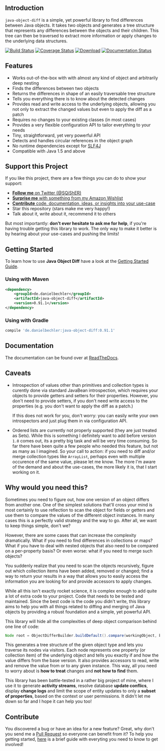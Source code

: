 ## Introduction

`java-object-diff` is a simple, yet powerful library to find differences between Java objects. It takes two objects and generates a tree structure that represents any differences between the objects and their children. This tree can then be traversed to extract more information or apply changes to the underlying data structures.

[![Build Status](https://travis-ci.org/SQiShER/java-object-diff.svg?branch=master)](https://travis-ci.org/SQiShER/java-object-diff) 
[![Coverage Status](https://coveralls.io/repos/SQiShER/java-object-diff/badge.png?branch=master)](https://coveralls.io/r/SQiShER/java-object-diff?branch=master)
[![Download](https://api.bintray.com/packages/sqisher/maven/java-object-diff/images/download.svg)](https://bintray.com/sqisher/maven/java-object-diff/_latestVersion)
[![Documentation Status](https://readthedocs.org/projects/java-object-diff/badge/?version=latest)](https://readthedocs.org/projects/java-object-diff/?badge=latest)

## Features

* Works out-of-the-box with with almost any kind of object and arbitrarily deep nesting
* Finds the differences between two objects
* Returns the differences in shape of an easily traversable tree structure
* Tells you everything there is to know about the detected changes
* Provides read and write access to the underlying objects, allowing you not only to extract the changed values but even to apply the diff as a patch
* Requires no changes to your existing classes (in most cases)
* Provides a very flexible configuration API to tailor everything to your needs
* Tiny, straightforward, yet very powerful API
* Detects and handles circular references in the object graph
* No runtime dependencies except for [SLF4J](http://www.slf4j.org/)
* Compatible with Java 1.5 and above

## Support this Project

If you like this project, there are a few things you can do to show your support:

* [**Follow me** on Twitter (@SQiShER)](https://twitter.com/SQiShER)
* [**Surprise me** with something from my Amazon Wishlist](http://www.amazon.de/registry/wishlist/2JFW27V71CBGM)
* [**Contribute** code, documentation, ideas, or insights into your use-case](https://github.com/SQiShER/java-object-diff/blob/master/CONTRIBUTING.md)
* Star this repository (stars make me very happy!)
* Talk about it, write about it, recommend it to others

But most importantly: **don't ever hesitate to ask me for help**, if you're having trouble getting this library to work. The only way to make it better is by hearing about your use-cases and pushing the limits!

## Getting Started

To learn how to use **Java Object Diff** have a look at the [Getting Started Guide](http://java-object-diff.readthedocs.org/en/latest/getting-started/).

### Using with Maven

```xml
<dependency>
    <groupId>de.danielbechler</groupId>
    <artifactId>java-object-diff</artifactId>
    <version>0.91.1</version>
</dependency>
```

### Using with Gradle

```groovy
compile 'de.danielbechler:java-object-diff:0.91.1'
```

## Documentation

The documentation can be found over at [ReadTheDocs](http://java-object-diff.readthedocs.org/en/latest/).

## Caveats

* Introspection of values other than primitives and collection types is curently done via standard JavaBean introspection, which requires your objects to provide getters and setters for their properties. However, you don't need to provide setters, if you don't need write access to the properties (e.g. you don't want to apply the diff as a patch.)

	If this does not work for you, don't worry: you can easily write your own introspectors and just plug them in via configuration API.

* Ordered lists are currently not properly supported (they are just treated as Sets). While this is something I definitely want to add before version `1.0` comes out, its a pretty big task and will be very time consuming. So far there have been quite a few people who needed this feature, but not as many as I imagined. So your call to action: if you need to diff and/or merge collection types like `ArrayList`, perhaps even with multiple occurence of the same value, please let me know. The more I'm aware of the demand and about the use-cases, the more likely it is, that I start working on it.

## Why would you need this?

Sometimes you need to figure out, how one version of an object differs from another one. One of the simplest solutions that'll cross your mind is most certainly to use reflection to scan the object for fields or getters and use them to compare the values of the different object instances. In many cases this is a perfectly valid strategy and the way to go. After all, we want to keep things simple, don't we?

However, there are some cases that can increase the complexity dramatically. What if you need to find differences in collections or maps? What if you have to deal with nested objects that also need to be compared on a per-property basis? Or even worse: what if you need to merge such objects?

You suddenly realize that you need to scan the objects recursively, figure out which collection items have been added, removed or changed; find a way to return your results in a way that allows you to easily access the information you are looking for and provide accessors to apply changes.

While all this isn't exactly rocket science, it is complex enough to add quite a lot of extra code to your project. Code that needs to be tested and maintained. Since the best code is the code you didn't write, this library aims to help you with all things related to diffing and merging of Java objects by providing a robust foundation and a simple, yet powerful API.

This library will hide all the complexities of deep object comparison behind one line of code:

```java
Node root = ObjectDifferBuilder.buildDefault().compare(workingObject, baseObject);
```

This generates a tree structure of the given object type and lets you traverse its nodes via visitors. Each node represents  one property (or collection item) of the underlying object and tells you exactly if and how the value differs from the base version. It also  provides accessors to read, write and remove the value from or to any given instance. This way, all you need to worry about is **how to treat** changes and **not how to find** them.

This library has been battle-tested in a rather big project of mine, where I use it to generate **activity streams**, resolve database **update conflics**, display **change logs** and limit the scope of entity updates to only a **subset of properties**, based on the context or user permissions. It didn't let me down so far and I hope it can help you too!

## Contribute

You discovered a bug or have an idea for a new feature? Great, why don't you send me a [Pull 
Request](https://help.github.com/articles/using-pull-requests) so everyone can benefit from it? To help you getting started, [here](https://github.com/SQiShER/java-object-diff/blob/master/CONTRIBUTING.md) is a brief guide with everyting you need to know to get involved!

